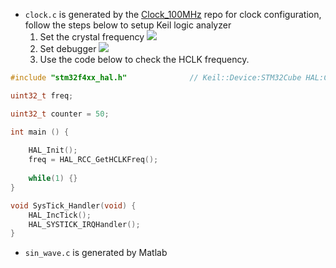 * `clock.c` is generated by the [Clock_100MHz](https://github.com/syokujinau/STM32_Embedded_Projects/tree/master/Clock_100MHz) repo for clock configuration, follow the steps below to setup Keil logic analyzer
    1. Set the crystal frequency
    ![](https://i.imgur.com/2pkbF3V.png)
    2. Set debugger
    ![](https://i.imgur.com/tsFOJaJ.png)
    3. Use the code below to check the HCLK frequency.
```c
#include "stm32f4xx_hal.h"              // Keil::Device:STM32Cube HAL:Common

uint32_t freq;

uint32_t counter = 50;

int main () {
    
    HAL_Init();
    freq = HAL_RCC_GetHCLKFreq();
    
    while(1) {}
}

void SysTick_Handler(void) {
    HAL_IncTick();
    HAL_SYSTICK_IRQHandler();
}
```
* `sin_wave.c` is generated by Matlab
